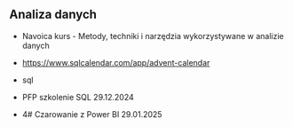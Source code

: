 ## Analiza danych
* Navoica kurs - Metody, techniki i narzędzia wykorzystywane w analizie danych
* https://www.sqlcalendar.com/app/advent-calendar

* sql
* PFP szkolenie SQL 29.12.2024
* 4# Czarowanie z Power BI 29.01.2025

